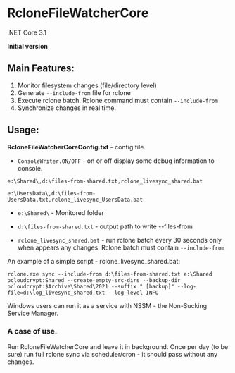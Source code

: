 # RcloneFileWatcherCore
.NET Core 3.1

**Initial version** 

## Main Features:
1. Monitor filesystem changes (file/directory level)
2. Generate ```--include-from``` file for rclone
3. Execute rclone batch. Rclone command must contain ```--include-from```
4. Synchronize changes in real time.

## Usage:
**RcloneFileWatcherCoreConfig.txt** - config file.

- ```ConsoleWriter.ON/OFF``` - on or off display some debug information to console.

```e:\Shared\,d:\files-from-shared.txt,rclone_livesync_shared.bat```

```e:\UsersData\,d:\files-from-UsersData.txt,rclone_livesync_UsersData.bat```

- ```e:\Shared\``` - Monitored folder

- ```d:\files-from-shared.txt``` - output path to write --files-from

- ```rclone_livesync_shared.bat``` - run rclone batch every 30 seconds only when appears any changes. Rclone batch must contain ```--include-from```


An example of a simple script - rclone_livesync_shared.bat:

```rclone.exe sync --include-from d:\files-from-shared.txt e:\Shared pcloudcrypt:Shared --create-empty-src-dirs --backup-dir pcloudcrypt:$Archive\Shared\2021 --suffix " [backup]" --log-file=d:\log_livesync_shared.txt --log-level INFO```

Windows users can run it as a service with NSSM - the Non-Sucking Service Manager.

### A case of use.
Run RcloneFileWatcherCore and leave it in background. Once per day (to be sure) run full rclone sync via scheduler/cron - it should pass without any changes.
